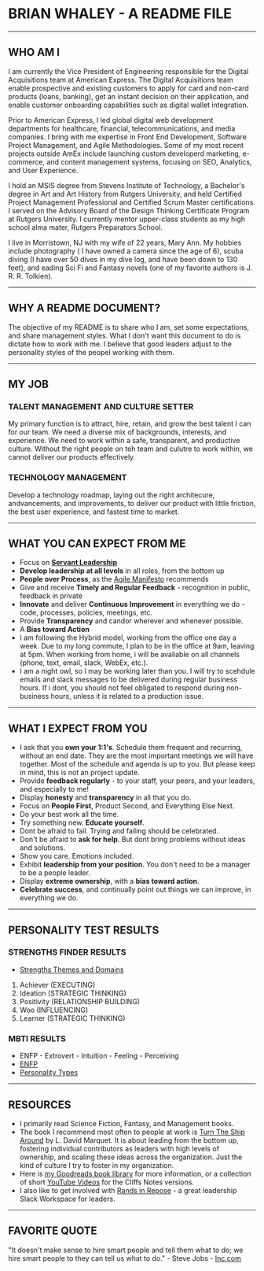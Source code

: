 # BRIAN WHALEY - A README FILE

***

##  WHO AM I

I am currently the Vice President of Engineering responsible for the Digital Acquisitions team at American Express.  The Digital Acquisitions team enable prospective and existing customers to apply for card and non-card products (loans, banking), get an instant decision on their application, and enable customer onboarding capabilities such as digital wallet integration.
<!--
* Key partners include Product, GO2, Risk, OneAmEx, Chroeo, and TRAM teams
* Our biggest win in 2022 is
* Our biggest challenge has been the uplift of all markets and journeys towards our POA platform, which includes the OneAmEx suite, choreo, RTF, ELF, and GO2 Unify.  
-->

Prior to American Express, I led global digital web development departments for healthcare, financial, telecommunications, and media companies.  I bring with me expertise in Front End Development, Software Project Management, and Agile Methodologies.  Some of my most recent projects outside AmEx include launching custom developerd marketing, e-commerce, and content management systems, focusing on SEO, Analytics, and User Experience.  

I hold an MSIS degree from Stevens Institute of Technology, a Bachelor's degree in Art and Art History from Rutgers University, and held Certified Project Management Professional and Certified Scrum Master certifications.  I served on the Advisory Board of the Design Thinking Certificate Program at Rutgers University.  I currently mentor upper-class students as my high school alma mater, Rutgers Preparators School.  

I live in Morristown, NJ with my wife of 22 years, Mary Ann.  My hobbies include photography ( I have owned a camera since the age of 6), scuba diving (I have over 50 dives in my dive log, and have been down to 130 feet), and eading Sci Fi and Fantasy novels (one of my favorite authors is J. R. R. Tolkien).  

***

## WHY A README DOCUMENT?

The objective of my README is to share who I am, set some expectations, and share management styles.  What I don't want this document to do is dictate how to work with me.  I believe that good leaders adjust to the personality styles of the peopel working with them.  

*** 

## MY JOB

### TALENT MANAGEMENT AND CULTURE SETTER

My primary function is to attract, hire, retain, and grow the best talent I can for our team.  We need a diverse mix of backgrounds, interests, and experience.  We need to work within a safe, transparent, and productive culture.  Without the right people on teh team and culutre to work within, we cannot deliver our products effectively.  

### TECHNOLOGY MANAGEMENT

Develop a technology roadmap, laying out the right architecure, andvancements, and improvements, to deliver our product with little friction, the best user experience, and fastest time to market.  

*** 

## WHAT YOU CAN EXPECT FROM ME

* Focus on **[Servant Leadership](https://en.wikipedia.org/wiki/Servant_leadership)**
* **Develop leadership at all levels** in all roles, from the bottom up
* **People over Process**, as the [Agile Manifesto](https://agilemanifesto.org) recommends
* Give and receive **Timely and Regular Feedback** - recognition in public, feedback in private
* **Innovate** and deliver **Continuous Improvement** in everything we do - code, processes, policies, meetings, etc.  
* Provide **Transparency** and candor wherever and whenever possible.
* A **Bias toward Action**
* I am following the Hybrid model, working from the office one day a week.  Due to my long commute, I plan to be in the office at 9am, leaving at 5pm.  When working from home, i will be avaliable on all channels (phone, text, email, slack, WebEx, etc.).
* I am a night owl, so I may be working later than you.  I will try to scehdule emails and slack messages to be delivered during regular business hours.  If i dont, you should not feel obligated to respond during non-business hours, unless it is related to a production issue.  

*** 

## WHAT I EXPECT FROM YOU

* I ask that you **own your 1:1's**.  Schedule them frequent and recurring, without an end date.  They are the most important meetings we will have together.  Most of the schedule and agenda is up to you.  But please keep in mind, this is not an project update.  
* Provide **feedback regularly** - to your staff, your peers, and your leaders, and especially to me!
* Display **honesty** and **transparency** in all that you do.
* Focus on **People First**, Product Second, and Everything Else Next.
* Do your best work all the time.
* Try something new.  **Educate yourself**.
* Dont be afraid to fail.  Trying and failing should be celebrated.
* Don't be afraid to **ask for help**.  But dont bring problems without ideas and solutions.
* Show you care.  Emotions included.  
* Exhibit **leadership from your position**.  You don't need to be a manager to be a people leader.
* Display **extreme ownership**, with a **bias toward action**.
* **Celebrate success**, and continually point out things we can improve, in everything we do.  

*** 

## PERSONALITY TEST RESULTS

### STRENGTHS FINDER RESULTS

* [Strengths Themes and Domains](https://www.gallupstrengthscenter.com/home/en-us/cliftonstrengths-themes-domains)

1. Achiever (EXECUTING)
2. Ideation (STRATEGIC THINKING)
3. Positivity (RELATIONSHIP BUILDING)
4. Woo (INFLUENCING)
5. Learner (STRATEGIC THINKING)

### MBTI RESULTS

* ENFP - Extrovert - Intuition - Feeling - Perceiving
* [ENFP](https://www.16personalities.com/enfp-personality)
* [Personality Types](https://www.16personalities.com/personality-types)

*** 

## RESOURCES

* I primarily read Science Fiction, Fantasy, and Management books.
* The book I recommend most often to people at work is [Turn The Ship Around](https://www.amazon.com/dp/1591846404) by L. David Marquet.  It is about leading from the bottom up, fostering individual contributors as leaders with high levels of ownership, and scaling these ideas across the organization.  Just the kind of culture I try to foster in my organization.
* Here is [my Goodreads book library](https://www.goodreads.com/review/list/49377228) for more information, or a collection of short [YouTube Videos](https://www.youtube.com/playlist?list=PL1AScrz4DqC9uF1NIBs_Ib-jnM_jrKtup) for the Cliffs Notes versions.
* I also like to get involved with [Rands in Repose](https://randsinrepose.com/) - a great leadership Slack Workspace for leaders.  

*** 

## FAVORITE QUOTE

"It doesn't make sense to hire smart people and tell them what to do; we hire smart people to they can tell us what to do." - Steve Jobs - [Inc.com](https://www.inc.com/marcel-schwantes/this-classic-quote-from-steve-jobs-about-hiring-employees-describes-what-great-leadership-looks-like.html)
